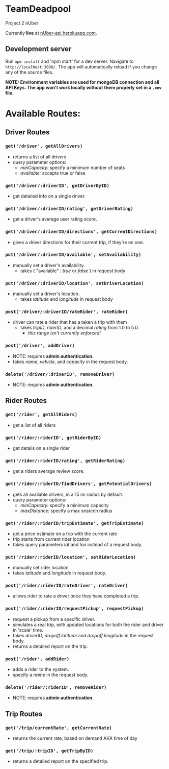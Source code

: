 # TeamDeadpool
Project 2 nUber

Currently **live** at [nUber-api.herokuapp.com](https://nUber-api.herokuapp.com).

## Development server

Run `npm install` and 'npm start' for a dev server. Navigate to `http://localhost:3000/`. The app will automatically reload if you change any of the source files.

**NOTE: Environment variables are used for mongoDB connection and all API Keys. The app won't work locally without them properly set in a `.env` file.**

# Available Routes:

## Driver Routes
### `get('/driver', getAllDrivers)`
* returns a list of all drivers
* query parameter options: 
  * _minCapacity:_ specify a minimum number of seats
  * _available:_ accepts true or false
### `get('/driver/:driverID', getDriverByID)`
* get detailed info on a single driver.
### `get('/driver/:driverID/rating', getDriverRating)`
* get a driver's average user rating score.
### `get('/driver/:driverID/directions', getCurrentDirections)`
* gives a driver directions for their current trip, if they're on one.
### `put('/driver/:driverID/available', setAvailability)`
* manually set a driver's availability.
  * takes { "available" : _true_ or _false_ } in request body
### `put('/driver/:driverID/location', setDriverLocation)`
* manually set a driver's location.
  * takes _latitude_ and _longitude_ in request body
### `post('/driver/:driverID/rateRider', rateRider)`
* driver can rate a rider that has a taken a trip with them
  * takes _tripID_, _riderID_, and a decimal _rating_ from 1.0 to 5.0.
    * _this range isn't currently enforced!_
### `post('/driver', addDriver)`
* NOTE: requires **admin authentication.**
* takes _name_, _vehicle_, and _capacity_ in the request body.
### `delete('/driver/:driverID', removeDriver)`
* NOTE: requires **admin authentication.**

## Rider Routes
### `get('/rider', getAllRiders)`
* get a list of all riders
### `get('/rider/:riderID', getRiderByID)`
* get details on a single rider
### `get('/rider/:riderID/rating', getRiderRating)`
* get a riders average review score.
### `get('/rider/:riderID/findDrivers', getPotentialDrivers)`
* gets all available drivers, in a 15 mi radius by default.
* query parameter options:
  * _minCapacity:_ specify a minimum capacity
  * _maxDistance:_ specify a max searcch radius
### `get('/rider/:riderID/tripEstimate', getTripEstimate)`
* get a price estimate on a trip with the current rate
* trip starts from current rider location
* takes query parameters _lat_ and _lon_ instead of a request body.
### `put('/rider/:riderID/location', setRiderLocation)`
* manually set rider location
* takes _latitude_ and _longitude_ in request body.
### `post('/rider/:riderID/rateDriver', rateDriver)`
* allows rider to rate a driver once they have completed a trip.
### `post('/rider/:riderID/requestPickup', requestPickup)`
* request a pickup from a specific driver.
* simulates a real trip, with updated locations for both the rider and driver in 'scale' time.
* takes _driverID_, _dropoff.latitude_ and _dropoff.longitude_ in the request body.
* returns a detailed report on the trip.
### `post('/rider', addRider)`
* adds a rider to the system.
* specify a _name_ in the request body.
### `delete('/rider/:riderID', removeRider)`
* NOTE: requires **admin authentication.**

## Trip Routes
### `get('/trip/currentRate', getCurrentRate)`
* returns the current rate, based on demand AKA time of day
### `get('/trip/:tripID', getTripByID)`
* returns a detailed report on the specified trip.